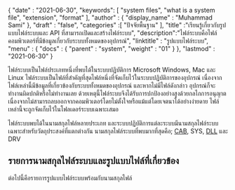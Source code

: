 {
  "date" : "2021-06-30",
  "keywords": [ "system files", "what is a system file", "extension", "format" ],
  "author" : {
    "display_name" : "Muhammad Sami"
},
  "draft" : "false",
  "categories" :[ "ปัจจัยพื้นฐาน" ],
  "title" :"เรียนรู้เกี่ยวกับรูปแบบไฟล์ระบบและ API ที่สามารถเปิดและสร้างไฟล์ระบบ",
  "description":"ไฟล์ระบบคือไฟล์คอมพิวเตอร์ที่มีข้อมูลเกี่ยวกับระบบทั้งหมดของอุปกรณ์",
  "linktitle" : "รูปแบบไฟล์ระบบ",
  "menu" : {
    "docs" : {
      "parent" : "system",
      "weight" : "01"
}
},
  "lastmod" : "2021-06-30"
}

ไฟล์ระบบเป็นไฟล์ประเภทหนึ่งที่พบได้ในระบบปฏิบัติการ Microsoft Windows, Mac และ Linux ไฟล์ระบบเป็นไฟล์ที่สำคัญที่สุดไฟล์หนึ่งที่จัดเก็บไว้ในระบบปฏิบัติการของอุปกรณ์ เนื่องจากไฟล์เหล่านี้มีข้อมูลที่เกี่ยวข้องกับระบบทั้งหมดของอุปกรณ์ และหากไม่มีไฟล์ดังกล่าว อุปกรณ์ก็จะทำงานผิดปกติหรือไม่ทำงานเลย ด้วยเหตุนี้ไฟล์ระบบจึงได้รับการปกป้องอย่างสูงด้วยกลไกการอนุญาต เนื่องจากไม่สามารถลบออกจากคอมพิวเตอร์โดยไม่ตั้งใจหรือแม้แต่โดยเจตนาได้อย่างง่ายดาย ไฟล์เหล่านี้จะถูกจัดเก็บไว้ในโฟลเดอร์ระบบเฉพาะเสมอ

ไฟล์ระบบพบได้ในนามสกุลไฟล์หลายประเภท และระบบปฏิบัติการแต่ละระบบมีนามสกุลไฟล์ระบบเฉพาะสำหรับวัตถุประสงค์ที่แตกต่างกัน นามสกุลไฟล์ระบบที่พบมากที่สุดคือ; [CAB](/th/system/cab/), SYS, [DLL](/th/system/dll/) และ DRV


## รายการนามสกุลไฟล์ระบบและรูปแบบไฟล์ที่เกี่ยวข้อง

ต่อไปนี้คือรายการรูปแบบไฟล์ระบบพร้อมกับนามสกุลไฟล์

